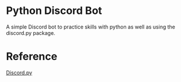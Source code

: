 # Python Discord Bot

A simple Discord bot to practice skills with python as well as using the discord.py package.

# Reference

[Discord.py]("https://discordpy.readthedocs.io/en/latest/")
